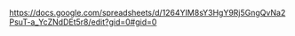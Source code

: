 https://docs.google.com/spreadsheets/d/1264YIM8sY3HgY9Rj5GngQvNa2PsuT-a_YcZNdDEt5r8/edit?gid=0#gid=0
